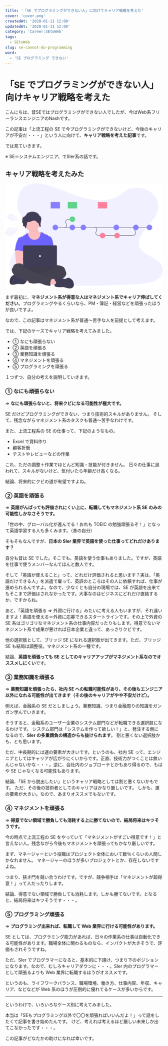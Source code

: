 ```yaml
---
title: '「SE でプログラミングができない人」に向けてキャリア戦略を考えた'
cover: 'cover.png'
createdAt: '2020-01-11 12:00'
updatedAt: '2020-01-11 12:00'
category: 'Career:SEtoWeb'
tags:
  - SEtoWeb
slug: se-cannot-do-programming
word:
  - 'SE プログラミング できない'
---
```


<!-- TODO: 後編を書いてない。他の記事も出来てきたら、ページ内循環を考えて書く。 -->
# 「SE でプログラミングができない人」向けキャリア戦略を考えた

こんにちは、昔SEではプログラミングができない人でしたが、今はWeb系フリーランスエンジニアのNashです。

この記事は「上流工程の SE で今プログラミングができないけど、今後のキャリアが不安だ・・・」という人に向けて、**キャリア戦略を考えた記事**です。

<!-- この記事は下記の流れです。

- キャリア戦略を考えてみる（５つのケース）
- 「SEでプログラミングできるようになったら？」を深堀り -->

では見ていきます。

※ SE＝システムエンジニア、でSIer系の話です。

## キャリア戦略を考えたみた

![career-top](./cover.png)

まず最初に、**マネジメント系が得意な人はマネジメント系でキャリア伸ばしてください**。プログラミングやるくらいなら、PM・簿記・経営などを頑張ったほうが良いですよ。

なので、この記事はマネジメント系が普通〜苦手な人を前提として考えます。

では、下記のケースでキャリア戦略を考えてみました。

- ① なにも頑張らない
- ② 英語を頑張る
- ③ 業務知識を頑張る
- ④ マネジメントを頑張る
- ⑤ プログラミングを頑張る

１つずつ、自分の考えを説明していきます。

### ① なにも頑張らない

⇒ **なにも頑張らないと、将来クビになる可能性が極大です。**

SE だけどプログラミングができない、つまり技術的スキルがありません。
そして、残念ながらマネジメント系のタスクも普通〜苦手なわけです。

また、上流工程系の SE の仕事って、下記のようなもの。

- Excel で資料作り
- 顧客折衝
- テストやレビューなどの作業

これ、ただの調整＋作業でほとんど知識・技能が付きません。
日々の仕事に追われて、スキルがないけど、気付いたら年齢だけ高くなる。

結論、将来的にクビの道が有望ですよね。

### ② 英語を頑張る　

⇒ **英語がんばっても評価されにくい上に、転職してもマネジメント系 SE のみの可能性しかなさそうです。**

「世の中、グローバル化が進んでる！おれも TOEIC の勉強頑張るぞ！」となって英語学習する人も多くみます。（昔の自分）

そもそもなんですが、**日本の SIer 業界で英語を使った仕事ってどれだけあります？**

自分も昔は SE でした。そこでも、英語を使う仕事もありました。ですが、英語を仕事で使うメンバーなんてほんと数人です。

そして「英語が使えること」って、どれだけ評価されると思います？実は、「英語だけできる人」を派遣で雇って、英訳のところはその人に依頼すれば、仕事が進められるんですよ。なので、少なくとも自分の現場では、SE が英語を出来てもそこまで評価はされなかったです。大事なのはビジネスにどれだけ直結するか、ですからね。

あと、「英語を頑張る ⇒ 外資に行ける」みたいに考える人もいますが、それ違いますよ！英語を使える＝外資に応募できるスタートラインです。その上で外資の SE 系はゴリゴリなマネジメント系の仕事内容だったりもします。得意でないマネジメント系で成果が悪ければ日本企業と違って、あっさりクビです。

他の選択肢として、ブリッジ SE になれる選択肢が出てきます。ただ、ブリッジ SE も結局は調整役。マネジメント系の一種です。

結論、**英語を頑張っても SE としてのキャリアアップがマネジメント系なのでオススメしにくい**です。

### ③ 業務知識を頑張る

⇒ **業務知識を頑張ったら、社内 SE への転職可能性があり、その後もエンジニア以外になれる可能性が出てきます（その後のキャリアがやや不安だけど）。**

例えば、金融系の SE だとしましょう。業務知識、つまり金融周りの知識をガンガン学んでいきます。

そうすると、金融系のユーザー企業のシステム部門などが転職できる選択肢になるわけです。
システム部門は「システムを作って欲しい！」と、発注する側になるので、**SIer の多重請負の構造からも抜けられます**。
割と悪くない選択肢かも、とも思います。

ただ、中長期的には運の要素が大きいです。というのも、社内 SE って、エンジニアとしてはキャリアが広がりにくいからです。正直、技術力がつくことは無いんじゃないかな・・・。逆に、会社内のジョブローテとかもあり得るので、もはや SE じゃなくなる可能性もあります。

結論、「SE から脱出したい」というキャリア戦略としては割と悪くないかもです。
ただ、その後の技術者としてのキャリアはかなり厳しいです。
しかも、運の要素が大きい。なので、あまりオススメでもないです。

### ④ マネジメントを頑張る

⇒ **得意でない領域で勝負しても消耗する上に勝てないので、結局将来はキツそうです。**

今の時点で上流工程の SE をやっていて「マネジメントがすごい得意です！」と言えない人。残念ながら今後もマネジメントを頑張ってもかなり厳しいです。

まず、マネージャーという役職はプロジェクト全体において数％くらいの人間しかなれません。
マネージャーのほうが多いプロジェクトとか、存在しないですよね。

つまり、狭き門を競い合うわけです。ですが、競争相手は「マネジメントが超得意！」って人だったりします。

結論、得意でない領域で勝負しても消耗します。しかも勝てないです。となると、結局将来はキツそうです・・・。

### ⑤ プログラミング頑張る

⇒ **プログラミング出来れば、転職して Web 業界に行ける可能性があります。**

SE としては、プログラミング能力があれば、日々の作業系の仕事は自動化できる可能性があります。職場全体に関わるものなら、インパクトが大きそうで、評価もされそうですね。

ただ、SIer でプログラマーになると、基本的に下請け、つまり下のポジションになります。なので、むしろキャリアダウンに・・・。SIer 内のプログラマーとして頑張るよりも Web 業界に転職するほうがオススメです。

というのも、ライフワークバランス、職場環境、働き方、仕事内容、年収、キャリア、などなどが Web 系のほうが圧倒的に優れてるケースが多いからです。


---

というわけで、いろいろなケース別に考えてみました。

本当は「SEもプログラミング以外で〇〇を頑張ればいいんだよ！」って話をしたくて記事を書き始めたんです。
けど、考えれば考えるほど厳しい未来しか出てこなかったです・・・。

この記事がどなたかの助けになれば幸いです。
<!-- 
というわけで、最後に「SEがプログラミングをできるようになったらどうなる？」という観点を深堀りしてお話します。

## SEがプログラミングをできればWeb系に。

＜ここにSEとWeb系の違いを貼る＞

冒頭で書いたのですが、自分は昔は上流工程のSEで今はWeb系フリーランスエンジニアです。

つまり、**「SEがプログラミングができるようになったら」の結果の人間**です。
 -->
